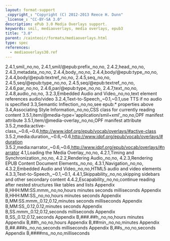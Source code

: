 ```yaml
---
layout: format-support
_copyright_: "Copyright (C) 2012-2013 Reece H. Dunn"
_license_: "CC-BY-SA 3.0"
description: ePub 3.0 Media Overlays support.
keywords: smil, mediaoverlays, media overlays, epub3
title: "3.0"
parent: /cainteoir/formats/mediaoverlays.html
type: spec
references:
  - mediaoverlays30.ref
---
```


2.4.1,smil,,no,no,
2.4.1,smil/@epub:prefix,,no,no,
2.4.2,head,,no,no,
2.4.3,metadata,,no,no,
2.4.4,body,,no,no,
2.4.4,body/@epub:type,,no,no,
2.4.4,body/@epub:textref,,no,no,
2.4.5,seq,,no,no,
2.4.5,seq/@epub:type,,no,no,
2.4.5,seq/@epub:textref,,no,no,
2.4.6,par,,no,no,
2.4.6,par/@epub:type,,no,no,
2.4.7,text,,no,no,
2.4.8,audio,,no,no,
3.2.3,Embedded Audio and Video,,no,no,text element references audio/video
3.2.4,Text-to-Speech,,~0.1,~0.1,use TTS if no audio is specified
3.3,Semantic Inflection,,no,no,see epub:* properties above
3.4,Associating Style Information,,no,no,CSS class for currently reading content
3.5.1,item/@media-type='application/smil+xml',,no,no,OPF manifest attribute
3.5.1,item/@media-overlay,,no,no,OPF manifest attribute
3.5.2,media:active-class,,~0.6,~0.6,http://www.idpf.org/epub/vocab/overlays/#active-class
3.5.2,media:duration,,~0.6,~0.6,http://www.idpf.org/epub/vocab/overlays/#duration
3.5.2,media:narrator,,~0.6,~0.6,http://www.idpf.org/epub/vocab/overlays/#narrator
4.1,Loading the Media Overlay,,no,no,
4.2.1,Timing and Synchronization,,no,no,
4.2.2,Rendering Audio,,no,no,
4.2.3,Rendering EPUB Content Document Elements,,no,no,
4.3.1,Navigation,,no,no,
4.3.2,Embedded Audio and Video,,no,no,HTML5 audio and video elements
4.3.3,Text-to-Speech,,~0.1,~0.1,
4.4.1,Skippability,,no,no,skipping sidebars and other secondary content
4.4.2,Escapability,,no,no,continue reading after nested structures like tables and lists
Appendix B,HHH:MM:SS.mmm,,no,no,hours minutes seconds milliseconds
Appendix B,HHH:MM:SS,,no,no,hours minutes seconds
Appendix B,MM:SS.mmm,,0.12,0.12,minutes seconds milliseconds
Appendix B,MM:SS,,0.12,0.12,minutes seconds
Appendix B,SS.mmm,,0.12,0.12,seconds milliseconds
Appendix B,SS,,0.12,0.12,seconds
Appendix B,###.##h,,no,no,hours minutes
Appendix B,##h,,no,no,hours
Appendix B,##min,,no,no,minutes
Appendix B,##.###s,,no,no,seconds milliseconds
Appendix B,##s,,no,no,seconds
Appendix B,####ms,,no,no,milliseconds

